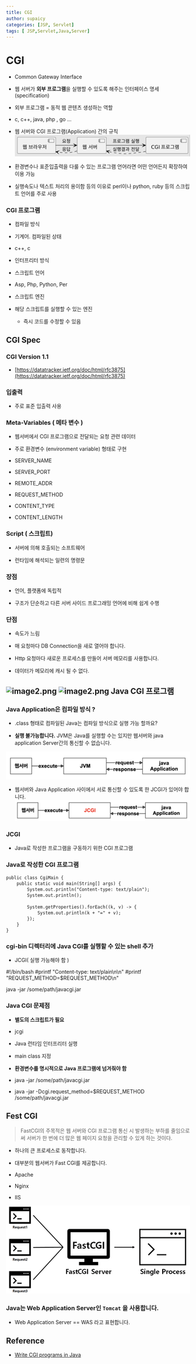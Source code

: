 ```yaml
---
title: CGI
author: supaicy
categories: [JSP, Servlet]
tags: [ JSP,Servlet,Java,Server]
---
```


CGI
===

* Common Gateway Interface

* 웹 서버가 **외부 프로그램**을 실행할 수 있도록 해주는 인터페이스 명세(specification)

* 외부 프로그램 = 동적 웹 콘텐츠 생성하는 역할

* c, c++, java, php , go …


* 웹 서버와 CGI 프로그램(Application) 간의 규칙
  ![cgi_img1.png](..%2Fassets%2Fimg%2Fsrc%2Fcgi_img1.png)
* 환경변수나 표준입출력을 다룰 수 있는 프로그램 언어라면 어떤 언어든지 확장하여 이용 가능

* 실행속도나 텍스트 처리의 용이함 등의 이유로 perl이나 python, ruby 등의 스크립트 언어를 주로 사용

### CGI 프로그램

* 컴파일 방식

* 기계어. 컴파일된 상태

* c++, c


* 인터프리터 방식

* 스크립트 언어

* Asp, Php, Python, Per

* 스크립트 엔진

* 해당 스크립트를 실행할 수 있는 엔진

  * 즉시 코드를 수정할 수 있음

CGI Spec
--------

### CGI Version 1.1

* [https://datatracker.ietf.org/doc/html/rfc3875](https://datatracker.ietf.org/doc/html/rfc3875)

### 입출력

* 주로 표준 입출력 사용

### Meta-Variables ( 메타 변수 )

* 웹서버에서 CGI 프로그램으로 전달되는 요청 관련 데이터

* 주로 환경변수 (environment variable) 형태로 구현

* SERVER\_NAME

* SERVER\_PORT

* REMOTE\_ADDR

* REQUEST\_METHOD

* CONTENT\_TYPE

* CONTENT\_LENGTH

### Script ( 스크립트)

* 서버에 의해 호출되는 소프트웨어

* 런타임에 해석되는 일련의 명령문

### 장점

* 언어, 플랫폼에 독립적

* 구조가 단순하고 다른 서버 사이드 프로그래밍 언어에 비해 쉽게 수행

### 단점

* 속도가 느림

* 매 요청마다 DB Connection을 새로 열어야 합니다.


* Http 요청마다 새로운 프로세스를 만들어 서버 메모리를 사용합니다.

* 데이터가 메모리에 캐시 될 수 없다.

![image2.png](./images/image2.png)
![image2.png](..%2F..%2FNHN%2Fjava-servlet-jsp%2Fday01%2F03.CGI%2Fimages%2Fimage2.png)
Java CGI 프로그램
-------------

### Java Application은 컴파일 방식 ?

* .class 형태로 컴파일된 Java는 컴파일 방식으로 실행 가능 할까요?

* **실행 불가능합니다.** JVM은 Java를 실행할 수는 있지만 웹서버와 java application Server간의 통신할 수 없습니다.

![cgi_img3.png](..%2Fassets%2Fimg%2Fsrc%2Fcgi_img3.png)

* 웹서버와 Java Application 사이에서 서로 통신할 수 있도록 한 JCGI가 있어야 합니다.
  ![cgi_img4.png](..%2Fassets%2Fimg%2Fsrc%2Fcgi_img4.png)

### JCGI

* Java로 작성한 프로그램을 구동하기 위한 CGI 프로그램

### Java로 작성한 CGI 프로그램

    public class CgiMain {
        public static void main(String[] args) {
            System.out.println("Content-type: text/plain");
            System.out.println();
    
            System.getProperties().forEach((k, v) -> {
                System.out.println(k + "=" + v);
            });
        }
    }

### cgi-bin 디렉터리에 Java CGI를 실행할 수 있는 shell 추가

* JCGI( 실행 가능해야 함 )

#!/bin/bash
#printf "Content-type: text/plain\\n\\n"
#printf "REQUEST\_METHOD=$REQUEST\_METHOD\\n"

java -jar /some/path/javacgi.jar

### Java CGI 문제점

* **별도의 스크립트가 필요**

* jcgi

* Java 런타임 인터프리터 실행

* main class 지정


* **환경변수를 명시적으로 Java 프로그램에 넘겨줘야 함**

* java -jar /some/path/javacgi.jar

* java -jar -Dcgi.request\_method=$REQUEST\_METHOD /some/path/javacgi.jar

Fest CGI
--------

> FastCGI의 주목적은 웹 서버와 CGI 프로그램 통신 시 발생하는 부하를 줄임으로써 서버가 한 번에 더 많은 웹 페이지 요청을 관리할 수 있게 하는 것이다.

* 하나의 큰 프로세스로 동작합니다.

* 대부분의 웹서버가 Fast CGI를 제공합니다.

* Apache

* Nginx

* IIS

![cgi_img5.png](..%2Fassets%2Fimg%2Fsrc%2Fcgi_img5.png)

### Java는 Web Application Server인 `Tomcat` 을 사용합니다.

* Web Application Server == WAS 라고 표현합니다.

Reference
---------

* [Write CGI programs in Java](https://www.infoworld.com/article/2076863/write-cgi-programs-in-java.html)
